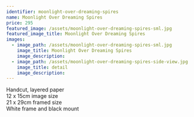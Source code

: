 ```yaml
---
identifier: moonlight-over-dreaming-spires
name: Moonlight Over Dreaming Spires
price: 295
featured_image: /assets/moonlight-over-dreaming-spires-sml.jpg
featured_image_title: Moonlight Over Dreaming Spires
images:
  - image_path: /assets/moonlight-over-dreaming-spires-sml.jpg
    image_title: Moonlight Over Dreaming Spires
    image_description:
  - image_path: /assets/moonlight-over-dreaming-spires-side-view.jpg
    image_title: detail
    image_description:
---
```

Handcut, layered paper<br>12 x 15cm image size<br>21 x 29cm framed size<br>White frame and black mount